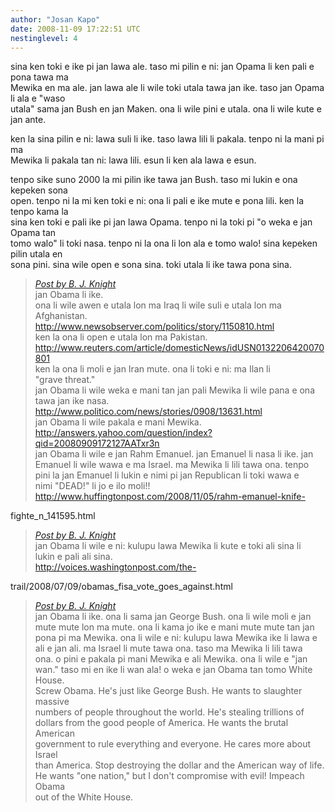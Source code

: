 ```yaml
---
author: "Josan Kapo"
date: 2008-11-09 17:22:51 UTC
nestinglevel: 4
---
```

sina ken toki e ike pi jan lawa ale. taso mi pilin e ni: jan Opama li ken pali e pona tawa ma  
Mewika en ma ale. jan lawa ale li wile toki utala tawa jan ike. taso jan Opama li ala e "waso  
utala" sama jan Bush en jan Maken. ona li wile pini e utala. ona li wile kute e jan ante.  
  
ken la sina pilin e ni: lawa suli li ike. taso lawa lili li pakala. tenpo ni la mani pi ma  
Mewika li pakala tan ni: lawa lili. esun li ken ala lawa e esun.  
  
tenpo sike suno 2000 la mi pilin ike tawa jan Bush. taso mi lukin e ona kepeken sona  
open. tenpo ni la mi ken toki e ni: ona li pali e ike mute e pona lili. ken la tenpo kama la  
sina ken toki e pali ike pi jan lawa Opama. tenpo ni la toki pi "o weka e jan Opama tan  
tomo walo" li toki nasa. tenpo ni la ona li lon ala e tomo walo! sina kepeken pilin utala en  
sona pini. sina wile open e sona sina. toki utala li ike tawa pona sina.  

> [_Post by B. J. Knight_](/QcO5Cbcr/jan-lawa-sin-pi-ma-mewika#post6)  
> jan Obama li ike.  
> ona li wile awen e utala lon ma Iraq li wile suli e utala lon ma  
> Afghanistan. http://www.newsobserver.com/politics/story/1150810.html  
> ken la ona li open e utala lon ma Pakistan.  
> http://www.reuters.com/article/domesticNews/idUSN0132206420070801  
> ken la ona li moli e jan Iran mute. ona li toki e ni: ma Ilan li  
> "grave threat."  
> jan Obama li wile weka e mani tan jan pali Mewika li wile pana e ona  
> tawa jan ike nasa. http://www.politico.com/news/stories/0908/13631.html  
> jan Obama li wile pakala e mani Mewika.  
> http://answers.yahoo.com/question/index?qid=20080909172127AATxr3n  
> jan Obama li wile e jan Rahm Emanuel. jan Emanuel li nasa li ike. jan  
> Emanuel li wile wawa e ma Israel. ma Mewika li lili tawa ona. tenpo  
> pini la jan Emanuel li lukin e nimi pi jan Republican li toki wawa e  
> nimi "DEAD!" li jo e ilo moli!!  
> http://www.huffingtonpost.com/2008/11/05/rahm-emanuel-knife-  
> 

fighte\_n\_141595.html  

> [_Post by B. J. Knight_](/QcO5Cbcr/jan-lawa-sin-pi-ma-mewika#post6)  
> jan Obama li wile e ni: kulupu lawa Mewika li kute e toki ali sina li  
> lukin e pali ali sina.  
> http://voices.washingtonpost.com/the-  
> 

trail/2008/07/09/obamas\_fisa\_vote\_goes\_against.html  

> [_Post by B. J. Knight_](/QcO5Cbcr/jan-lawa-sin-pi-ma-mewika#post6)  
> jan Obama li ike. ona li sama jan George Bush. ona li wile moli e jan  
> mute mute lon ma mute. ona li kama jo ike e mani mute mute tan jan  
> pona pi ma Mewika. ona li wile e ni: kulupu lawa Mewika ike li lawa e  
> ali e jan ali. ma Israel li mute tawa ona. taso ma Mewika li lili tawa  
> ona. o pini e pakala pi mani Mewika e ali Mewika. ona li wile e "jan  
> wan." taso mi en ike li wan ala! o weka e jan Obama tan tomo White House.  
> Screw Obama. He's just like George Bush. He wants to slaughter massive  
> numbers of people throughout the world. He's stealing trillions of  
> dollars from the good people of America. He wants the brutal American  
> government to rule everything and everyone. He cares more about Israel  
> than America. Stop destroying the dollar and the American way of life.  
> He wants "one nation," but I don't compromise with evil! Impeach Obama  
> out of the White House.  
>